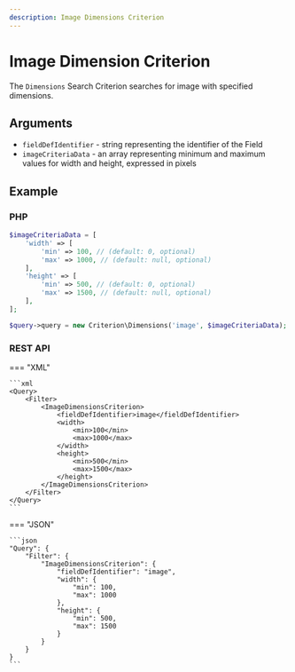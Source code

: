 ```yaml
---
description: Image Dimensions Criterion
---
```


# Image Dimension Criterion

The `Dimensions` Search Criterion searches for image with specified dimensions.

## Arguments

- `fieldDefIdentifier` - string representing the identifier of the Field
- `imageCriteriaData` - an array representing minimum and maximum values for width and height, expressed in pixels

## Example

### PHP

``` php
$imageCriteriaData = [
    'width' => [
        'min' => 100, // (default: 0, optional)
        'max' => 1000, // (default: null, optional)
    ],
    'height' => [
        'min' => 500, // (default: 0, optional)
        'max' => 1500, // (default: null, optional)
    ],
];

$query->query = new Criterion\Dimensions('image', $imageCriteriaData);
```

### REST API

=== "XML"

    ```xml
    <Query>
        <Filter>
            <ImageDimensionsCriterion>
                <fieldDefIdentifier>image</fieldDefIdentifier>
                <width>
                    <min>100</min>
                    <max>1000</max>
                </width>
                <height>
                    <min>500</min>
                    <max>1500</max>
                </height>
            </ImageDimensionsCriterion>
        </Filter>
    </Query>
    ```

=== "JSON"

    ```json
    "Query": {
        "Filter": {
            "ImageDimensionsCriterion": {
                "fieldDefIdentifier": "image",
                "width": {
                    "min": 100,
                    "max": 1000
                },
                "height": {
                    "min": 500,
                    "max": 1500
                }
            }
        }
    }
    ```